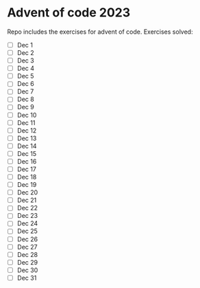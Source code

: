 # Advent of code 2023
Repo includes the exercises for advent of code. Exercises solved:
 - [ ] Dec 1
 - [ ] Dec 2
 - [ ] Dec 3
 - [ ] Dec 4
 - [ ] Dec 5
 - [ ] Dec 6
 - [ ] Dec 7
 - [ ] Dec 8
 - [ ] Dec 9
 - [ ] Dec 10
 - [ ] Dec 11
 - [ ] Dec 12
 - [ ] Dec 13
 - [ ] Dec 14
 - [ ] Dec 15
 - [ ] Dec 16
 - [ ] Dec 17
 - [ ] Dec 18
 - [ ] Dec 19
 - [ ] Dec 20
 - [ ] Dec 21
 - [ ] Dec 22
 - [ ] Dec 23
 - [ ] Dec 24
 - [ ] Dec 25
 - [ ] Dec 26
 - [ ] Dec 27
 - [ ] Dec 28
 - [ ] Dec 29
 - [ ] Dec 30
 - [ ] Dec 31
